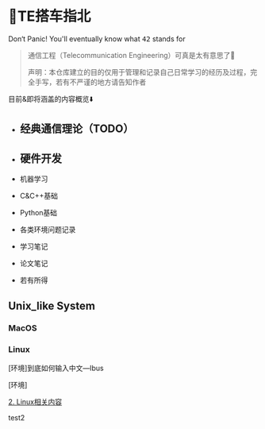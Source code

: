 # 🌌TE搭车指北

Don‘t Panic! You'll eventually know what <kbd>42</kbd> stands for

> 通信工程（Telecommunication Engineering）可真是太有意思了🤪
>
> 声明：本仓库建立的目的仅用于管理和记录自己日常学习的经历及过程，完全手写，若有不严谨的地方请告知作者

目前&即将涵盖的内容概览⬇️

* 经典通信理论（TODO）
  - 
* 硬件开发
  - 
* 机器学习
* C&C++基础
* Python基础



* 各类环境问题记录
* 学习笔记
* 论文笔记
* 若有所得

## Unix_like System

### MacOS



### Linux

[环境]到底如何输入中文—Ibus

[环境]

[2. Linux相关内容](./Unix-like_System/Linux/Linux_list.md)

test2

